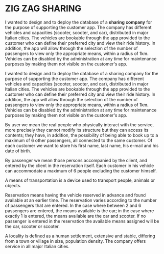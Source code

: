 # ZIG ZAG SHARING

I wanted to design and to deploy the database of a **sharing company** for the purpose of supporting the customer app.
The company has different vehicles and capacities (scooter, scooter, and car), distributed in major Italian cities. 
The vehicles are bookable through the app provided to the customer who can define their preferred city and view their ride history. 
In addition, the app will allow through the selection of the number of passengers to view only the appropriate means, within a radius of 1km.
Vehicles can be disabled by the administration at any time for maintenance purposes by making them not visible on the customer's app.


I wanted to design and to deploy the database of a sharing company for the purpose of supporting the customer app. 
The company has different vehicles and capacities (scooter, scooter, and car), distributed in major Italian cities. 
The vehicles are bookable through the app provided to the customer who can define their preferred city and view their ride history. 
In addition, the app will allow through the selection of the number of passengers to view only the appropriate means, within a radius of 1km. 
Vehicles can be disabled by the administration at any time for maintenance purposes by making them not visible on the customer's app.

By user we mean the real people who physically interact with the service, 
more precisely they cannot modify its structure but they can access its contents; 
they have, in addition, the possibility of being able to book up to a maximum of 6 other passengers, 
all connected to the same customer. Of each customer we want to store his first name, last name, his e-mail and his date of birth.

By passenger we mean those persons accompanied by the client, and entered by the client in the reservation itself. 
Each customer in his vehicle can accommodate a maximum of 6 people excluding the customer himself.

A means of transportation is a device used to transport people, animals or objects.

Reservation means having the vehicle reserved in advance and found available at an earlier time. 
The reservation varies according to the number of passengers that are entered. 
In the case where between 2 and 6 passengers are entered, the means available is the car; in the case where exactly 1 is entered, 
the means available are the car and scooter. If no passenger is entered in the reservation the available means assigned will be the car, scooter or scooter.

A locality is defined as a human settlement, extensive and stable, differing from a town or village in size, 
population density. The company offers service in all major Italian cities.
								
